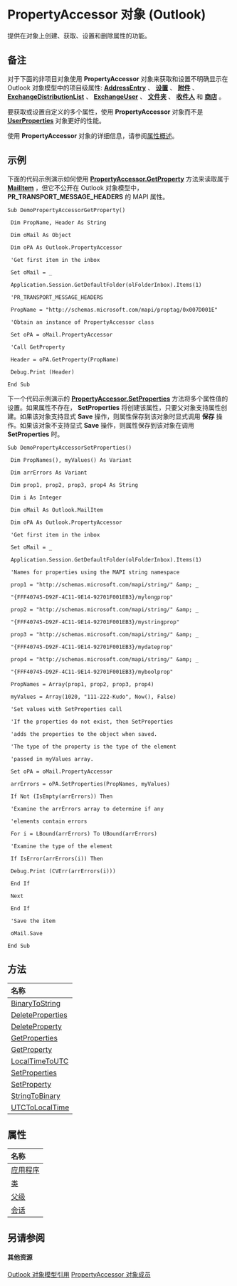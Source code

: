 
# PropertyAccessor 对象 (Outlook)

提供在对象上创建、获取、设置和删除属性的功能。


## 备注

对于下面的非项目对象使用 **PropertyAccessor** 对象来获取和设置不明确显示在 Outlook 对象模型中的项目级属性: **[AddressEntry](d4a0a85e-8bab-bc56-57bc-d70c3c570c8e.md)** 、 **[设置](84611afe-48b1-185b-df4b-0f004e7436ff.md)** 、 **[附件](3e11582b-ac90-0948-bc37-506570bb287b.md)** 、 **[ExchangeDistributionList](2830dfba-6c0a-a81f-6b98-92ac2aafb59d.md)** 、 **[ExchangeUser](6ec117d1-7fdb-aa36-b567-1242f8238df0.md)** 、 **[文件夹](3cf6cda8-6d70-666e-2643-9d9c5b9cacfc.md)** 、 **[收件人](8cee4d79-ec55-52a4-710b-6456944ca86d.md)** 和 **[商店](1eb22fe9-8849-7476-5388-2515b48591b9.md)** 。

要获取或设置自定义的多个属性，使用 **PropertyAccessor** 对象而不是 **[UserProperties](20b49c86-d74f-9bda-382c-559af278c148.md)** 对象更好的性能。

使用 **PropertyAccessor** 对象的详细信息，请参阅[属性概述](http://msdn.microsoft.com/library/242c9e89-a0c5-ff89-0d2a-410bd42a3461%28Office.15%29.aspx)。


## 示例

下面的代码示例演示如何使用 **[PropertyAccessor.GetProperty](a5f3493b-f302-c7b6-f442-23a7605be1c1.md)** 方法来读取属于 **[MailItem](14197346-05d2-0250-fa4c-4a6b07daf25f.md)** ，但它不公开在 Outlook 对象模型中， **PR_TRANSPORT_MESSAGE_HEADERS** 的 MAPI 属性。


```
Sub DemoPropertyAccessorGetProperty() 
 
 Dim PropName, Header As String 
 
 Dim oMail As Object 
 
 Dim oPA As Outlook.PropertyAccessor 
 
 'Get first item in the inbox 
 
 Set oMail = _ 
 
 Application.Session.GetDefaultFolder(olFolderInbox).Items(1) 
 
 'PR_TRANSPORT_MESSAGE_HEADERS 
 
 PropName = "http://schemas.microsoft.com/mapi/proptag/0x007D001E" 
 
 'Obtain an instance of PropertyAccessor class 
 
 Set oPA = oMail.PropertyAccessor 
 
 'Call GetProperty 
 
 Header = oPA.GetProperty(PropName) 
 
 Debug.Print (Header) 
 
End Sub
```

下一个代码示例演示的 **[PropertyAccessor.SetProperties](bf7c86da-5146-9567-5b7e-3e5e63ee5587.md)** 方法将多个属性值的设置。如果属性不存在， **SetProperties** 将创建该属性，只要父对象支持属性创建。如果该对象支持显式 **Save** 操作，则属性保存到该对象时显式调用 **保存** 操作。如果该对象不支持显式 **Save** 操作，则属性保存到该对象在调用 **SetProperties** 时。




```
Sub DemoPropertyAccessorSetProperties() 
 
 Dim PropNames(), myValues() As Variant 
 
 Dim arrErrors As Variant 
 
 Dim prop1, prop2, prop3, prop4 As String 
 
 Dim i As Integer 
 
 Dim oMail As Outlook.MailItem 
 
 Dim oPA As Outlook.PropertyAccessor 
 
 'Get first item in the inbox 
 
 Set oMail = _ 
 
 Application.Session.GetDefaultFolder(olFolderInbox).Items(1) 
 
 'Names for properties using the MAPI string namespace 
 
 prop1 = "http://schemas.microsoft.com/mapi/string/" &amp; _ 
 
 "{FFF40745-D92F-4C11-9E14-92701F001EB3}/mylongprop" 
 
 prop2 = "http://schemas.microsoft.com/mapi/string/" &amp; _ 
 
 "{FFF40745-D92F-4C11-9E14-92701F001EB3}/mystringprop" 
 
 prop3 = "http://schemas.microsoft.com/mapi/string/" &amp; _ 
 
 "{FFF40745-D92F-4C11-9E14-92701F001EB3}/mydateprop" 
 
 prop4 = "http://schemas.microsoft.com/mapi/string/" &amp; _ 
 
 "{FFF40745-D92F-4C11-9E14-92701F001EB3}/myboolprop" 
 
 PropNames = Array(prop1, prop2, prop3, prop4) 
 
 myValues = Array(1020, "111-222-Kudo", Now(), False) 
 
 'Set values with SetProperties call 
 
 'If the properties do not exist, then SetProperties 
 
 'adds the properties to the object when saved. 
 
 'The type of the property is the type of the element 
 
 'passed in myValues array. 
 
 Set oPA = oMail.PropertyAccessor 
 
 arrErrors = oPA.SetProperties(PropNames, myValues) 
 
 If Not (IsEmpty(arrErrors)) Then 
 
 'Examine the arrErrors array to determine if any 
 
 'elements contain errors 
 
 For i = LBound(arrErrors) To UBound(arrErrors) 
 
 'Examine the type of the element 
 
 If IsError(arrErrors(i)) Then 
 
 Debug.Print (CVErr(arrErrors(i))) 
 
 End If 
 
 Next 
 
 End If 
 
 'Save the item 
 
 oMail.Save 
 
End Sub
```


## 方法



|**名称**|
|:-----|
|[BinaryToString](4a3801af-0a7c-4b8a-7367-600c09047b28.md)|
|[DeleteProperties](e9c11799-cb75-fd8c-0c98-aca46796bb46.md)|
|[DeleteProperty](9acb52b5-13a7-7363-7e17-83804037f33b.md)|
|[GetProperties](f1ba3c52-428a-9e9f-5b81-b68c5f27aa0f.md)|
|[GetProperty](a5f3493b-f302-c7b6-f442-23a7605be1c1.md)|
|[LocalTimeToUTC](c19f60b2-441f-77b3-eb83-9cfd899e3a52.md)|
|[SetProperties](bf7c86da-5146-9567-5b7e-3e5e63ee5587.md)|
|[SetProperty](2a97c11d-3f5f-65fe-23d6-8efa40dca303.md)|
|[StringToBinary](1ea95601-a21f-47d2-7a3c-166c4984fc25.md)|
|[UTCToLocalTime](a56311ac-60ac-4f51-5255-d6840bf6004d.md)|

## 属性



|**名称**|
|:-----|
|[应用程序](51df74aa-6120-519b-3b68-e86e11222264.md)|
|[类](ef4c4ec9-8e80-34de-7699-be1defe52d7c.md)|
|[父级](764b07a0-2bfa-1457-b587-bc2559ff72a1.md)|
|[会话](db33aa4e-ad96-2db8-de9d-7aa9dd1a137f.md)|

## 另请参阅


#### 其他资源


[Outlook 对象模型引用](http://msdn.microsoft.com/library/73221b13-d8d8-99b8-3394-b95dbbfd5ddc%28Office.15%29.aspx)
[PropertyAccessor 对象成员](3356e345-8878-0ed7-6783-1e49ddecc066.md)